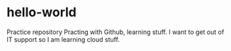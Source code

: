 # hello-world
Practice repository
Practing with Github, learning stuff.  I want to get out of IT support so I am learning cloud stuff.
